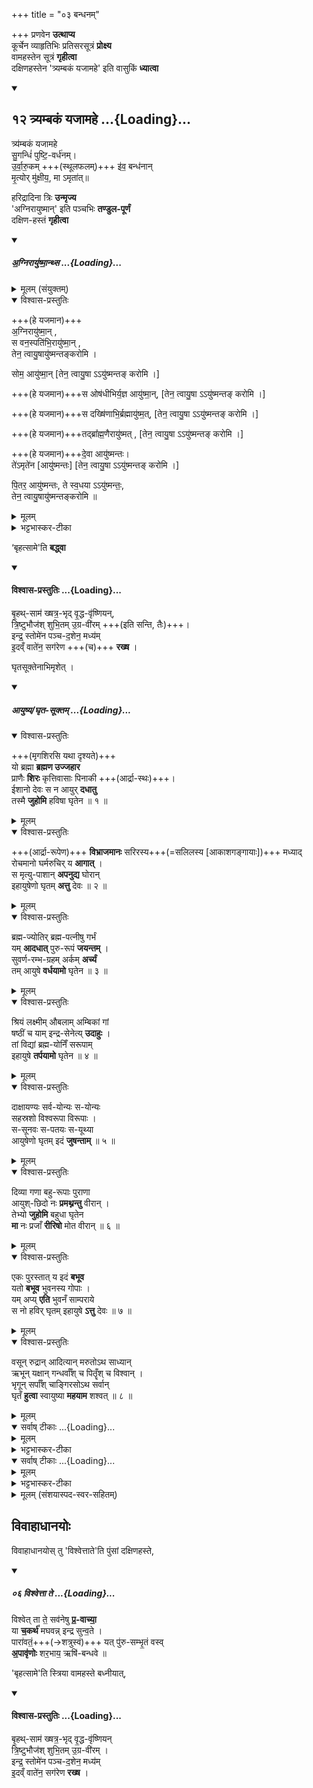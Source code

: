 +++
title = "०३ बन्धनम्"

+++
प्रणवेन **उत्थाप्य**  
कूर्चेन व्याहृतिभिः प्रतिसरसूत्रं **प्रोक्ष्य**  
वामहस्तेन सूत्रं **गृहीत्वा**  
दक्षिणहस्तेन 'त्र्यम्बकं यजामहे' इति वासुकिं **ध्यात्वा**

<div class="js_include" includetitle="true" newlevelforh1="2" unfilled url="/vedAH_Rk/shAkalam/saMhitA/vishvAsa-prastutiH/07/059/12_tryambakaM_yajAmahe.md">
<details open><summary><h2>१२ त्र्यम्बकं यजामहे ...{Loading}...</h2></summary>


त्र्य॑म्बकं यजामहे  
सु॒गन्धिं॑ पुष्टि॒-वर्ध॑नम्।  
उ॒र्वा॒रु॒कम् +++(स्थूलफलम्)+++ इ॑व॒ बन्ध॑नान्  
मृ॒त्योर् मु॑क्षीय॒, मा ऽमृता॑त्॥

</details>
</div>


हरिद्रादिना त्रिः **उन्मृज्य**  
'अग्निरायुष्मान्' इति पञ्चभिः **तण्डुल-पूर्णं**  
दक्षिण-हस्तं **गृहीत्वा**

<div class="js_include" includetitle="false" newlevelforh1="5" unfilled url="/vedAH_yajuH/taittirIyam/saMhitA/yajuH/sarva-prastutiH/2/3/10_AyuShkAmeShTimantrAH/agnir_AyuShmAn.md">
<details open><summary><h5>अ॒ग्निरायु॑ष्मा॒न्थ्स ...{Loading}...</h5></summary>
<details><summary>मूलम् (संयुक्तम्)</summary>

अ॒ग्निरायु॑ष्मा॒न्थ्स वन॒स्पति॑भि॒रायु॑ष्मा॒न्तेन॒ त्वायु॒षायु॑ष्मन्तङ्करोमि॒ सोम॒ आयु॑ष्मा॒न्थ्स ओष॑धीभिर्य॒ज्ञ आयु॑ष्मा॒न्थ्स दख्षि॑णाभि॒र्ब्रह्मायु॑ष्म॒त्तद्ब्रा᳚ह्म॒णैरायु॑ष्मद्दे॒वा आयु॑ष्मन्त॒स्ते॑ऽमृते॑न पि॒तर॒ आयु॑ष्मन्त॒स्ते स्व॒धयायु॑ष्मन्त॒स्तेन॒ त्वायु॒षायु॑ष्मन्तङ्करोमि ॥ [40]
</details>
<details open><summary>विश्वास-प्रस्तुतिः</summary>

+++(हे यजमान)+++  
अ॒ग्निरायु॑ष्मा॒न् ,   
स वन॒स्पति॑भि॒रायु॑ष्मा॒न् ,   
तेन॒ त्वायु॒षायु॑ष्मन्तङ्करोमि ।

सोम॒ आयु॑ष्मा॒न् [तेन॒ त्वायु॒षा ऽऽयु॑ष्मन्तङ् करोमि ।]

+++(हे यजमान)+++स ओष॑धीभिर्य॒ज्ञ आयु॑ष्मा॒न्, [तेन॒ त्वायु॒षा ऽऽयु॑ष्मन्तङ् करोमि ।]

+++(हे यजमान)+++स दख्षि॑णाभि॒र्ब्रह्मायु॑ष्म॒त्, [तेन॒ त्वायु॒षा ऽऽयु॑ष्मन्तङ् करोमि ।]

+++(हे यजमान)+++तद्ब्रा᳚ह्म॒णैरायु॑ष्मत् , [तेन॒ त्वायु॒षा ऽऽयु॑ष्मन्तङ् करोमि ।]

+++(हे यजमान)+++दे॒वा  आयु॑ष्मन्तः।  
ते॑ऽमृते॑न [आयु॑ष्मन्तः]  [तेन॒ त्वायु॒षा ऽऽयु॑ष्मन्तङ् करोमि ।]

पि॒तर॒ आयु॑ष्मन्तः,
ते स्व॒धया ऽऽयु॑ष्मन्तः॒,  
तेन॒ त्वायु॒षायु॑ष्मन्तङ्करोमि ॥
</details>
<details><summary>मूलम्</summary>

अ॒ग्निरायु॑ष्मा॒न् ,   
स वन॒स्पति॑भि॒रायु॑ष्मा॒न् ,   
तेन॒ त्वायु॒षायु॑ष्मन्तङ्करोमि ।

सोम॒ आयु॑ष्मा॒न् ,
स ओष॑धीभिर्य॒ज्ञ आयु॑ष्मा॒न्,

स दख्षि॑णाभि॒र्ब्रह्मायु॑ष्म॒त्,

तद्ब्रा᳚ह्म॒णैरायु॑ष्मत् ,

दे॒वा  आयु॑ष्मन्तः

ते॑ऽमृते॑न पि॒तर॒ आयु॑ष्मन्तः,
ते स्व॒धयायु॑ष्मन्तः॒, तेन॒ त्वायु॒षायु॑ष्मन्तङ्करोमि ॥
</details>
<details><summary>भट्टभास्कर-टीका</summary>

अग्निरायुष्मान् दीर्घायुः । स वनस्पतिभिरायुष्मान् तैर्हेतुभिस्तैर्वासह । तेनायुषा उभयेनायुषा त्वामायुष्मन्तं करोमि दीर्घायुषं करोमि । हे यजमान सोमादिषु 'आयुष्मान्तेन' इत्याद्यनुषज्यते । सोम ओषधीभिः, यज्ञो दक्षिणाभिः ब्रह्म ब्राह्मणैः, देवा अमृतेन, पितरस्स्वधया ॥

इति द्वितीये तृतीये दशमोनुवाकः ॥
</details>
</details>
</div>  

‘बृहत्सामे'ति **बद्ध्वा**

<div class="js_include" newlevelforh1="4" none="" title="विश्वास-प्रस्तुतिः" unfilled url="/vedAH_yajuH/taittirIyam/saMhitA/Rk/vishvAsa-prastutiH/4/4/12_ashva-medha-dasha-haviShkeShTi-yAjyA-puronuvAkyA/05_bRhathsAma_khShatrabhRd.md">
<details open><summary><h4>विश्वास-प्रस्तुतिः ...{Loading}...</h4></summary>

बृ॒हथ्-साम॑ ख्षत्र॒-भृद् वृ॒द्ध-वृ॑ष्णियन्,   
त्रि॒ष्टुभौज॑श् शुभि॒तम् उ॒ग्र-वी॑रम् +++(इति सन्ति, तैः)+++।    
इन्द्र॒ स्तोमे॑न पञ्च-द॒शेन॒ मध्य॑म्  
इ॒दव्ँ वाते॑न॒ सग॑रेण +++(च)+++ **रख्ष** ।
</details>
</div>


घृतसूक्तेनाभिमृशेत् ।

<div class="js_include" includetitle="false" newlevelforh1="5" unfilled url="/vedAH_yajuH/taittirIyam/sUtram/baudhAyanaH/gRhyam/mantrAdi/AyuShya-ghRta-sUktam__yo_brahmA">
<details open><summary><h5>आयुष्य‌/घृत-सूक्तम् ...{Loading}...</h5></summary>
<details open><summary>विश्वास-प्रस्तुतिः</summary>

+++(मृगशिरसि यथा दृश्यते)+++  
यो ब्रह्मा **ब्रह्मण उज्जहार**  
प्राणैः **शिरः** कृत्तिवासाः पिनाकी +++(आर्द्रा-स्थः)+++।  
ईशानो देवः स न आयुर् **दधातु**  
तस्मै **जुहोमि** हविषा घृतेन ॥ १ ॥
</details>
<details><summary>मूलम्</summary>

+++(मृगशिरसि यथा दृश्यते)+++  
यो ब्रह्मा **ब्रह्मण उज्जहार**  
प्राणैः **शिरः** कृत्तिवासाः पिनाकी +++(आर्द्रा-स्थः)+++।  
ईशानो देवः स न आयुर् **दधातु**  
तस्मै **जुहोमि** हविषा घृतेन ॥ १ ॥
</details>
<details open><summary>विश्वास-प्रस्तुतिः</summary>

+++(आर्द्रा-रूपेण)+++ **विभ्राजमानः** सरिरस्य+++(=सलिलस्य [आकाशगङ्गायाः])+++ मध्याद्  
रोचमानो घर्मरुचिर् य **आगात्** ।  
स मृत्यु-पाशान् **अपनुद्य** घोरान्  
इहायुषेणो घृतम् **अत्तु** देवः ॥ २ ॥
</details>
<details><summary>मूलम्</summary>

+++(आर्द्रा-रूपेण)+++ **विभ्राजमानः** सरिरस्य+++(=सलिलस्य [आकाशगङ्गायाः])+++ मध्याद्  
रोचमानो घर्मरुचिर् य **आगात्** ।  
स मृत्यु-पाशान् **अपनुद्य** घोरान्  
इहायुषेणो घृतम् **अत्तु** देवः ॥ २ ॥
</details>
<details open><summary>विश्वास-प्रस्तुतिः</summary>

ब्रह्म-ज्योतिर् ब्रह्म-पत्नीषु गर्भं  
यम् **आदधात्** पुरु-रूपं **जयन्तम्** ।  
सुवर्ण-रम्भ-ग्रहम् अर्कम् **अर्च्यं**  
तम् आयुषे **वर्धयामो** घृतेन ॥ ३ ॥
</details>
<details><summary>मूलम्</summary>

ब्रह्म ज्योतिर् ब्रह्म-पत्नीषु गर्भं  
यम् **आदधात्** पुरु-रूपं जयन्तम् ।  
सुवर्ण-रम्भ-ग्रहम् अर्कम् **अर्च्यं**  
तमायुषे वर्धयामो घृतेन ॥ ३ ॥

</details>
<details open><summary>विश्वास-प्रस्तुतिः</summary>

श्रियं लक्ष्मीम् औबलाम् अम्बिकां गां  
षष्ठीं च याम् इन्द्र-सेनेत्य् **उदाहुः** ।  
तां विद्यां ब्रह्म-योनिँ सरूपाम्  
इहायुषे **तर्पयामो** घृतेन ॥ ४ ॥
</details>
<details><summary>मूलम्</summary>

श्रियं लक्ष्मी-मौबला-मम्बिकां गां षष्ठीं च यामिन्द्रसेनेत्युदाहुः ।  
तां विद्यां ब्रह्मयोनिग्ं सरूपामिहायुषे तर्पयामो घृतेन ॥ ४ ॥
</details>
<details open><summary>विश्वास-प्रस्तुतिः</summary>

दाक्षायण्यः सर्व-योन्यः स-योन्यः  
सहस्रशो विश्वरूपा विरूपाः ।  
स-सूनवः स-पतयः स-यूथ्या  
आयुषेणो घृतम् इदं **जुषन्ताम्** ॥ ५ ॥
</details>
<details><summary>मूलम्</summary>

दाक्षायण्यः सर्वयोन्यः सयोन्यः सहस्रशो विश्वरूपा विरूपाः ।  
ससूनवः सपतयः सयूथ्या आयुषेणो घृतमिदं जुषन्ताम् ॥ ५ ॥
</details>
<details open><summary>विश्वास-प्रस्तुतिः</summary>

दिव्या गणा बहु-रूपाः पुराणा  
आयुश्-छिदो नः **प्रमथ्नन्तु** वीरान् ।  
तेभ्यो **जुहोमि** बहुधा घृतेन  
**मा** नः प्रजाँ **रीरिषो** मोत वीरान् ॥ ६ ॥
</details>
<details><summary>मूलम्</summary>

दिव्या गणा बहुरूपाः पुराणा आयुश्छिदो नः प्रमथ्नन्तु वीरान् ।  
तेभ्यो जुहोमि बहुधा घृतेन मा नः प्रजाग्ं रीरिषो मोत वीरान् ॥ ६ ॥
</details>
<details open><summary>विश्वास-प्रस्तुतिः</summary>

एकः पुरस्तात् य इदं **बभूव**  
यतो **बभूव** भुवनस्य गोपाः ।  
यम् अप्य् **एति** भुवनँ साम्पराये  
स नो हविर् घृतम् इहायुषे **ऽत्तु** देवः ॥ ७ ॥
</details>
<details><summary>मूलम्</summary>

एकः पुरस्तात् य इदं बभूव यतो बभूव भुवनस्य गोपाः ।  
यमप्येति भुवनग्ं सा᳚म्पराये स नो हविर्घृत-मिहायुषे᳚त्तु देवः ॥ ७ ॥
</details>
<details open><summary>विश्वास-प्रस्तुतिः</summary>

वसून् रुद्रान् आदित्यान् मरुतोऽथ साध्यान्  
ऋभून् यक्षान् गन्धर्वाँश् च पितॄँश् च विश्वान् ।  
भृगून् सर्पाँश् चाङ्गिरसोऽथ सर्वान्  
घृतँ **हुत्वा** स्वायुष्या **महयाम** शश्वत् ॥ ८ ॥
</details>
<details><summary>मूलम्</summary>

वसून् रुद्रा-नादित्यान् मरुतोऽथ साध्यान् ऋभून् यक्षान् गन्धर्वाग्श्च  
पितॄग्श्च विश्वान् ।  
भृगून् सर्पाग्श्चाङ्गिरसोऽथ सर्वान् घृतग्ं हुत्वा स्वायुष्या महयाम  
शश्वत् ॥ ८ ॥

</details>
<div class="js_include" newlevelforh1="4" none="" title="सर्वाष् टीकाः" unfilled="" url="/vedAH_yajuH/taittirIyam/saMhitA/Rk/sarvASh_TIkAH/3/1/10_pravRttahomAdimantrAbhidhAnam/35_viShNo_tvan.md">
<details open><summary><h9>सर्वाष् टीकाः ...{Loading}...</h9></summary>
<details><summary>मूलम्</summary>

विष्णो॒ त्वन्नो॒ अन्त॑म॒श्शर्म॑ यच्छ सहन्त्य ।   
प्र ते॒ धारा॑ मधु॒श्चुत॒ उथ्स॑न्दुह्रते॒ अख्षि॑तम्॥
</details>
<details><summary>भट्टभास्कर-टीका</summary>

मन्त्रार्थस्तु - हे **विष्णो** यज्ञात्मन् सोम **त्वं नः** अस्माकं **अन्तिमः** अन्तिकतमः प्रत्यासन्नतमः । 'तमेतादेश्च' इति कलोपः । सः त्वमस्मभ्यं **शर्म** सुखं **यच्छ** देहि । हे **सहन्त्य** परेषामभिभवितः महाप्रभाव । सहतेरौणादिको झच् । सहन्ताः सोढारः, ततस्स्वार्थिको यः । सहन्त्य ते तव धाराः रसप्रवाहाः मधुश्चुतः मधुरं रसं क्षरन्त्यः **उत्सं** कूपभूतं **अक्षितं** अनुपक्षीणं सोमरसं प्रदुह्रते प्रकर्षेण दुहताम् । तेन यच्छुष्यति तदाप्यायितं भवति । दुहेश्छान्दसे लेटि 'बहुलं छन्दसि' इति रुडागमः ॥
</details>
</details>
</div>
<div class="js_include" newlevelforh1="4" none="" title="सर्वाष् टीकाः" unfilled="" url="/vedAH_yajuH/taittirIyam/saMhitA/Rk/sarvASh_TIkAH/3/1/10_pravRttahomAdimantrAbhidhAnam/35_viShNo_tvan.md">
<details open><summary><h9>सर्वाष् टीकाः ...{Loading}...</h9></summary>
<details><summary>मूलम्</summary>

विष्णो॒ त्वन्नो॒ अन्त॑म॒श्शर्म॑ यच्छ सहन्त्य ।   
प्र ते॒ धारा॑ मधु॒श्चुत॒ उथ्स॑न्दुह्रते॒ अख्षि॑तम्॥
</details>
<details><summary>भट्टभास्कर-टीका</summary>

मन्त्रार्थस्तु - हे **विष्णो** यज्ञात्मन् सोम **त्वं नः** अस्माकं **अन्तिमः** अन्तिकतमः प्रत्यासन्नतमः । 'तमेतादेश्च' इति कलोपः । सः त्वमस्मभ्यं **शर्म** सुखं **यच्छ** देहि । हे **सहन्त्य** परेषामभिभवितः महाप्रभाव । सहतेरौणादिको झच् । सहन्ताः सोढारः, ततस्स्वार्थिको यः । सहन्त्य ते तव धाराः रसप्रवाहाः मधुश्चुतः मधुरं रसं क्षरन्त्यः **उत्सं** कूपभूतं **अक्षितं** अनुपक्षीणं सोमरसं प्रदुह्रते प्रकर्षेण दुहताम् । तेन यच्छुष्यति तदाप्यायितं भवति । दुहेश्छान्दसे लेटि 'बहुलं छन्दसि' इति रुडागमः ॥
</details>
</details>
</div>
<details><summary>मूलम् (संशयास्पद-स्वर-सहितम्)</summary>

यो ब्रह्मा ब्रह्मण उ॑ज्जहा॒र प्रा॒णैः शि॒रः कृत्तिवासाः᳚ पिना॒की ।  
ईशानो देवः स न आयु॑र्दधा॒तु॒ तस्मै जुहोमि हविषा॑ घृते॒न ॥ १ ॥  
  
विभ्राजमानः सरिर॑स्य म॒ध्या॒-द्रो॒च॒मा॒नो घर्मरुचि॑र्य आ॒गात् ।  
स मृत्युपाशानपनु॑द्य घो॒रा॒नि॒हा॒यु॒षे॒णो घृतम॑त्तु दे॒वः ॥ २ ॥  
  
ब्रह्मज्योति-र्ब्रह्म-पत्नी॑षु ग॒र्भं॒ य॒मा॒द॒धात् पुरुरूपं॑ जय॒न्तम् ।  
सुवर्णरम्भग्रह-म॑र्कम॒र्च्यं॒ त॒मा॒यु॒षे वर्धयामो॑ घृते॒न ॥ ३ ॥  
  
श्रियं लक्ष्मी-मौबला-मम्बिकां॒ गां॒ ष॒ष्ठीं च या॒मिन्द्रसेने᳚त्युदा॒हुः ।  
तां विद्यां ब्रह्मयोनिग्ं॑ सरू॒पा॒मि॒हा॒यु॒षे तर्पयामो॑ घृते॒न ॥ ४ ॥  
  
दाक्षायण्यः सर्वयोन्यः॑ स यो॒न्यः॒ स॒ह॒स्र॒शो विश्वरूपा॑ विरू॒पाः ।  
ससूनवः सपतयः॑ सयू॒थ्या॒ आ॒यु॒षे॒णो घृतमिदं॑ जुष॒न्ताम् ॥ ५ ॥  
  
दिव्या गणा बहुरूपाः᳚ पुरा॒णा॒ आयुश्छिदो नः प्रमथ्न॑न्तु वी॒रान् ।  
तेभ्यो जुहोमि बहुधा॑ घृते॒न॒ मा॒ नः॒ प्र॒जाग्ं रीरिषो मो॑त वी॒रान् ॥ ६ ॥  
  
ए॒कः॒ पु॒र॒स्तात् य इदं॑ बभू॒व॒ यतो बभूव भुवन॑स्य गो॒पाः ।  
यमप्येति भुवनग्ं सा᳚म्परा॒ये॒ स नो हविर्घृत-मिहायुषे᳚त्तु दे॒वः ॥ ७ ॥  
  
व॒सू॒न् रुद्रा॑-नादि॒त्यान् मरुतो॑ऽथ सा॒ध्या॒न् ऋ॑भून् य॒क्षा॒न् गन्धर्वाग्श्च  
पितॄग्श्च वि॒श्वान् ।  
भृगून् सर्पाग्श्चाङ्गिरसो॑ऽथ स॒र्वा॒न् घृ॒त॒ग्ं हु॒त्वा स्वायुष्या महया॑म  
श॒श्वत् ॥ ८ ॥  
  
विष्णो॒ त्वं नो॒ अन्त॑म॒श्शर्म॑यच्छ सहन्त्य । प्रते॒धारा॑ मधु॒श्चुत॒  
उथ्सं॑ दुह्रते॒ अक्षि॑तम् ॥  
  
॥ ॐ शान्तिः॒ शान्तिः॒ शान्तिः॑ ॥  

</details>
</details>
</div>  

## विवाहाधानयोः
विवाहाधानयोस् तु 'विश्वेत्ताते'ति पुंसां दक्षिणहस्ते,

<div class="js_include" includetitle="false" newlevelforh1="5" unfilled url="/vedAH_Rk/shAkalam/saMhitA/vishvAsa-prastutiH/08/100/06_vishvettA_te.md">
<details open><summary><h5>०६ विश्वेत्ता ते ...{Loading}...</h5></summary>


विश्वेत् ता ते॒ सव॑नेषु **प्र॒-वाच्या॒**  
या **च॒कर्थ॑** मघवन्न् इन्द्र सुन्व॒ते ।  
पारा॑वतं॒+++(→शत्रुस्वं)+++ यत् पु॑रु-सम्भृ॒तं वस्व्  
**अ॒पावृ॑णोः** शर॒भाय॒ ऋषि॑-बन्धवे ॥

</details>
</div>  



'बृहत्सामे'ति स्त्रिया वामहस्ते बध्नीयात्,

<div class="js_include" newlevelforh1="4" none="" title="विश्वास-प्रस्तुतिः" unfilled url="/vedAH_yajuH/taittirIyam/saMhitA/Rk/vishvAsa-prastutiH/4/4/12_ashva-medha-dasha-haviShkeShTi-yAjyA-puronuvAkyA/05_bRhathsAma_khShatrabhRd.md">
<details open><summary><h4>विश्वास-प्रस्तुतिः ...{Loading}...</h4></summary>

बृ॒हथ्-साम॑ ख्षत्र॒-भृद् वृ॒द्ध-वृ॑ष्णियन्   
त्रि॒ष्टुभौज॑श् शुभि॒तम् उ॒ग्र-वी॑रम् ।    
इन्द्र॒ स्तोमे॑न पञ्च-द॒शेन॒ मध्य॑म्  
इ॒दव्ँ वाते॑न॒ सग॑रेण **रख्ष** ।
</details>
</div>
